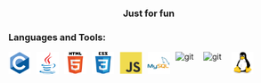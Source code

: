 <h3 align="center">Just for fun </h3>

<h3 align="left">Languages and Tools:</h3>
 
<img src="https://raw.githubusercontent.com/devicons/devicon/master/icons/c/c-original.svg" alt="c" width="40" height="40" style="padding-right:10px;" align="left"/>  
   
<img src="https://raw.githubusercontent.com/devicons/devicon/master/icons/java/java-original.svg" alt="java" width="40" height="40" style="padding-right:10px;" align="left"/> 
   
<img src="https://raw.githubusercontent.com/devicons/devicon/master/icons/html5/html5-original-wordmark.svg" alt="html5" width="40" height="40" style="padding-right:10px;" align="left"  /> 
     
<img src="https://raw.githubusercontent.com/devicons/devicon/master/icons/css3/css3-original-wordmark.svg" alt="css3" width="40" height="40" style="padding-right:10px;" align="left"  />
        
<img src="https://raw.githubusercontent.com/devicons/devicon/master/icons/javascript/javascript-original.svg" alt="javascript" width="40" height="40" style="padding-right:10px;" align="left"  /> 
        
<img src="https://raw.githubusercontent.com/devicons/devicon/master/icons/mysql/mysql-original-wordmark.svg" alt="mysql" width="40" height="40" style="padding-right:10px;" align="left"  /> 
   
<img src="https://www.vectorlogo.zone/logos/git-scm/git-scm-icon.svg" alt="git" width="40" height="40" style="padding-right:10px;" align="left" />

<img src="https://cdn.jsdelivr.net/gh/devicons/devicon@latest/icons/bash/bash-original.svg" alt="git" width="40" height="40" style="padding-right:10px;" align="left" />
          
<img src="https://raw.githubusercontent.com/devicons/devicon/master/icons/linux/linux-original.svg" alt="linux" width="40" height="40" style="padding-right:10px;" align="left"/> 
 

